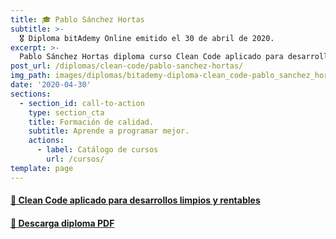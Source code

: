 ```yaml
---
title: 🎓 Pablo Sánchez Hortas
subtitle: >-
  🎖 Diploma bitAdemy Online emitido el 30 de abril de 2020.
excerpt: >-
  Pablo Sánchez Hortas diploma curso Clean Code aplicado para desarrollos limpios y rentables.
post_url: /diplomas/clean-code/pablo-sanchez-hortas/
img_path: images/diplomas/bitademy-diploma-clean_code-pablo_sanchez_hortas.jpg
date: '2020-04-30'
sections:
  - section_id: call-to-action
    type: section_cta
    title: Formación de calidad.
    subtitle: Aprende a programar mejor.
    actions:
      - label: Catálogo de cursos
        url: /cursos/
template: page
---
```


#### [📗 Clean Code aplicado para desarrollos limpios y rentables](/tutorial/clean-code/contenido)

#### [📜 Descarga diploma PDF](https://www.bitademy.com/images/diplomas/bitademy-diploma-clean_code-pablo_sanchez_hortas.pdf)
